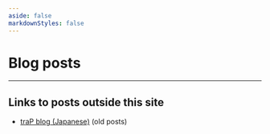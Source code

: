 ```yaml
---
aside: false
markdownStyles: false
---
```


<script setup lang="ts">
import ArticleList from '../.vitepress/theme/components/ArticleList.vue'
import RssLink from './RssLink.vue'
</script>

# Blog posts

<RssLink />

---

<ArticleList />

## Links to posts outside this site

- [traP blog (Japanese)](https://trap.jp/author/sappi_red) (old posts)
